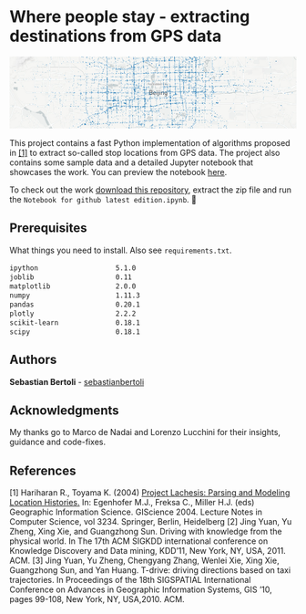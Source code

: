 # Where people stay - extracting destinations from GPS data
![](/images/readme_teaser.jpg)

This project contains a fast Python implementation of algorithms
proposed in [[1]](#hariharan2004) to extract so-called stop locations
from GPS data. The project also contains some sample data and a
detailed Jupyter notebook that showcases the work. You can preview the notebook [here](https://nbviewer.jupyter.org/github/sebastianbertoli/Github-internship_human_mobility/blob/master/Notebook%20for%20github%20latest%20edition.ipynb).

To check out the work [download this repository](https://github.com/sebastianbertoli/Github-internship_human_mobility/archive/master.zip), extract the zip file and run the
`Notebook for github latest edition.ipynb`. :beers:

## Prerequisites

What things you need to install. Also see `requirements.txt`.

```text
ipython                   5.1.0
joblib                    0.11
matplotlib                2.0.0
numpy                     1.11.3
pandas                    0.20.1
plotly                    2.2.2
scikit-learn              0.18.1
scipy                     0.18.1
```

## Authors

**Sebastian Bertoli** - [sebastianbertoli](https://github.com/sebastianbertoli)

## Acknowledgments

My thanks go to Marco de Nadai and Lorenzo Lucchini for their insights, guidance and code-fixes. 

## References

<a id='hariharan2004'></a> [1] Hariharan R., Toyama K. (2004) [Project Lachesis: Parsing and Modeling Location Histories.](https://link.springer.com/chapter/10.1007/978-3-540-30231-5_8#citeas) In: Egenhofer M.J., Freksa C., Miller H.J. (eds) Geographic Information Science. GIScience 2004. Lecture Notes in Computer Science, vol 3234. Springer, Berlin, Heidelberg
[2] Jing Yuan, Yu Zheng, Xing Xie, and Guangzhong Sun. Driving with knowledge from the physical world. In The 17th ACM SIGKDD international conference on Knowledge Discovery and Data mining, KDD’11, New York, NY, USA, 2011. ACM.
[3] Jing Yuan, Yu Zheng, Chengyang Zhang, Wenlei Xie, Xing Xie, Guangzhong Sun, and Yan Huang. T-drive: driving directions based on taxi trajectories. In Proceedings of the 18th SIGSPATIAL International Conference on Advances in Geographic Information Systems, GIS ’10, pages 99-108, New York, NY, USA,2010. ACM.
